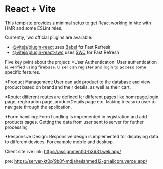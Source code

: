 # React + Vite

This template provides a minimal setup to get React working in Vite with HMR and some ESLint rules.

Currently, two official plugins are available:

- [@vitejs/plugin-react](https://github.com/vitejs/vite-plugin-react/blob/main/packages/plugin-react/README.md) uses [Babel](https://babeljs.io/) for Fast Refresh
- [@vitejs/plugin-react-swc](https://github.com/vitejs/vite-plugin-react-swc) uses [SWC](https://swc.rs/) for Fast Refresh

Five key point about the project:
*User Authentication: User authentication is verified using firebase. U ser can register and login to access some specific features.

*Product Management: User can add product to the database and view product based on brand and their details. as well as their cart.

*Route: different routes are defined for different pages like homepage,login page, registration page, productDetails page etc. Making it easy to user to navigate through the application.

*Form handling: Form handling is implemented in registration and add products pages. Getting the data from user sent to server for further processing.

*Responsive Design: Responsive design is implemented for displaying data to different devices. For example mobile and desktop.

Client site live link: https://assignment10-b3631.web.app/

pre: https://server-kt0p19b0f-mdjahedahmed12-gmailcom.vercel.app/